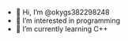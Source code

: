- 👋 Hi, I’m @okygs382298248
- 👀 I’m interested in programming
- 🌱 I’m currently learning C++

<!---
okygs382298248/okygs382298248 is a ✨ special ✨ repository because its `README.md` (this file) appears on your GitHub profile.
You can click the Preview link to take a look at your changes.
--->
